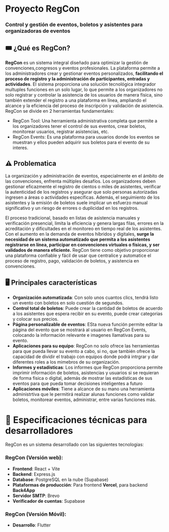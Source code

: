 # Proyecto RegCon
### Control y gestión de eventos, boletos y asistentes para organizadoras de eventos

## 🎟️ ¿Qué es RegCon?
**RegCon** es un sistema integral diseñado para optimizar la gestión de convenciones,congresos y eventos profesionales. La plataforma permite a los administradores crear y gestionar eventos personalizados, **facilitando el proceso de registro y la administración de participantes, entradas y actividades**. El sistema proporciona una solución tecnológica integrador multuples funciones en un solo lugar, lo que permite a los organizadores no solo registrar y controlar la asistencia de los usuarios de manera física, sino también extender el registro a una plataforma en línea, ampliando el alcance y la eficiencia del proceso de inscripción y validación de asistencia. RegCon se divide en 2 herramientas fundamentales:
- RegCon Tool: Una herramienta administrativa completa que permite a los organizadores tener el control de sus eventos, crear boletos, monitorear usuarios, registrar asistencias, etc.
- RegCon Events: Es una plataforma para usuarios donde los eventos se muestran y ellos pueden adquirir sus boletos para el evento de su interes.

## ⚠️ Problematica
La organización y administración de eventos, especialmente en el ámbito de las convenciones, enfrenta múltiples desafíos. Los organizadores deben gestionar eficazmente el registro de cientos o miles de asistentes, verificar la autenticidad de los registros y asegurar que solo personas autorizadas ingresen a áreas o actividades específicas. Además, el seguimiento de los asistentes y la emisión de boletos suele implicar un esfuerzo manual significativo y un riesgo de errores o duplicidad en los registros.

El proceso tradicional, basado en listas de asistencia manuales y verificación presencial, limita la eficiencia y genera largas filas, errores en la acreditación y dificultades en el monitoreo en tiempo real de los asistentes. Con el aumento en la demanda de eventos híbridos y digitales, **surge la necesidad de un sistema automatizado que permita a los asistentes registrarse en línea, participar en convenciones virtuales o físicas, y ser validados de manera eficiente.** RegCon tiene como objetivo proporcionar una plataforma confiable y fácil de usar que centralice y automatice el proceso de registro, pago, validación de boletos, y asistencia en convenciones.

## 🖥️ Principales características
- **Organización automatizada**: Con solo unos cuantos clics, tendrá listo un evento con boletos en solo cuestión de segundos.
- **Control total de boletos**: Puede crear la cantidad de boletos de acuerdo a los asistentes que espera recibir en su evento, puede crear categorias y colocar sus precios.
- **Página personalizable de eventos**: ESta nueva función permite editar la página del evento que se mostrará al usuario en RegCon Events, colocando la información relevante e imagenes llamativas para su evento.
- **Aplicaciones para su equipo**: RegCon no solo ofrece las herramientas para que pueda llevar su evento a cabo, si no, que también ofrece la capacidad de dividir el trabajo con equipos donde podrá intrgrar y dar diferentes roles a los mimebros de su organización.
- **Informes y estadísticas**: Los informes que RegCon proporciona permite imprimir información de boletos, asistencias y usuarios si se requieran de forma fisica o digital, además de mostrar las estadísticas de sus eventos para que pueda tomar decisiones inteligentes a futuro
- **Aplicaciones móviles**: Tiene a alcance de su mano una herramienta administrtiva que le permitirá realizar alunas funciones como validar boletos, monitorear eventos, administrar, entre varias funciones más.

# 🔧 Especificaciones técnicas para desarrolladores
RegCon es un sistema desarrollado con las siguientes tecnologias:

### RegCon (Versión web):
- **Frontend**: React + Vite
- **Backend**: Express.js
- **Database**: PostgreSQL en la nube (Supabase)
- **Plataformas de producción**: Para frontend **Vercel**, para backend **Back4App**
- **Servidor SMTP**: Brevo
- **Verificador de cuentas**: Supabase

### RegCon (Versión Móvil):
- **Desarrollo**: Flutter